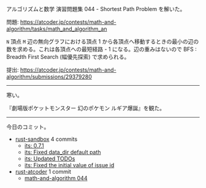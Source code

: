 アルゴリズムと数学 演習問題集 044 - Shortest Path Problem を解いた。

問題: <https://atcoder.jp/contests/math-and-algorithm/tasks/math_and_algorithm_an>

`N` 頂点 `M` 辺の無向グラフにおける頂点 1 から各頂点へ移動するときの最小の辺の数を求める。これは各頂点への最短経路 - 1 になる。辺の重みはないので BFS : Breadth First Search (幅優先探索) で求められる。

提出: <https://atcoder.jp/contests/math-and-algorithm/submissions/29379280>

---

寒い。

『劇場版ポケットモンスター 幻のポケモン ルギア爆誕』を観た。

---

今日のコミット。

- [rust-sandbox](https://github.com/bouzuya/rust-sandbox) 4 commits
  - [its: 0.7.1](https://github.com/bouzuya/rust-sandbox/commit/31b07202a2e1ce12cb56c667ce1531972b9c7158)
  - [its: Fixed data_dir default path](https://github.com/bouzuya/rust-sandbox/commit/3f6cc80039acf63d83a28df2e32b7bd017fb5ebb)
  - [its: Updated TODOs](https://github.com/bouzuya/rust-sandbox/commit/1ea1788dc68281f28b5466e112fea23570113ed5)
  - [its: Fixed the initial value of issue id](https://github.com/bouzuya/rust-sandbox/commit/dba962d4811dd9685b39fcc3c10ceb49d22d9cdc)
- [rust-atcoder](https://github.com/bouzuya/rust-atcoder) 1 commit
  - [math-and-algorithm 044](https://github.com/bouzuya/rust-atcoder/commit/50e5bb91fb1a0a4ea2aa5f4572107be0e36fc26c)
